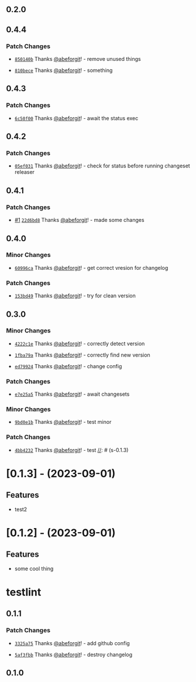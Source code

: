 ## 0.2.0

## 0.4.4

### Patch Changes

- [`850140b`](https://github.com/abeforgit/test-changesets/commit/850140b5d870f582eb208f9e245e2725af585213) Thanks [@abeforgit](https://github.com/abeforgit)! - remove unused things

- [`810bece`](https://github.com/abeforgit/test-changesets/commit/810beceb2bb6f51bafd16e832c36ed4154f889b6) Thanks [@abeforgit](https://github.com/abeforgit)! - something

## 0.4.3

### Patch Changes

- [`6c50f00`](https://github.com/abeforgit/test-changesets/commit/6c50f00ef6947fb67e782ab7712d597de972d2be) Thanks [@abeforgit](https://github.com/abeforgit)! - await the status exec

## 0.4.2

### Patch Changes

- [`05ef031`](https://github.com/abeforgit/test-changesets/commit/05ef03174311f97eb25c07d3517c069de208c181) Thanks [@abeforgit](https://github.com/abeforgit)! - check for status before running changeset releaser

## 0.4.1

### Patch Changes

- [#1](https://github.com/abeforgit/test-changesets/pull/1) [`22d6bd8`](https://github.com/abeforgit/test-changesets/commit/22d6bd8bbac82d2f91bd639309de0200c52c2bfe) Thanks [@abeforgit](https://github.com/abeforgit)! - made some changes

## 0.4.0

### Minor Changes

- [`60996ca`](https://github.com/abeforgit/test-changesets/commit/60996ca50d7cba7e904e02c1f4206e6f703bc3f3) Thanks [@abeforgit](https://github.com/abeforgit)! - get correct vresion for changelog

### Patch Changes

- [`153bd49`](https://github.com/abeforgit/test-changesets/commit/153bd49f924bfd655156c5fba21465c5db57ac5d) Thanks [@abeforgit](https://github.com/abeforgit)! - try for clean version

## 0.3.0

### Minor Changes

- [`4222c1e`](https://github.com/abeforgit/test-changesets/commit/4222c1e2c1350a6596680533205f6412bb0ba0d3) Thanks [@abeforgit](https://github.com/abeforgit)! - correctly detect version

- [`1fba79a`](https://github.com/abeforgit/test-changesets/commit/1fba79aa8990a42e7ae1ce89e458b67493dc2cab) Thanks [@abeforgit](https://github.com/abeforgit)! - correctly find new version

- [`ed79924`](https://github.com/abeforgit/test-changesets/commit/ed79924bc20278727af0a304d5614dcfd4f5bbba) Thanks [@abeforgit](https://github.com/abeforgit)! - change config

### Patch Changes

- [`e7e25a5`](https://github.com/abeforgit/test-changesets/commit/e7e25a54a9ad67de64acedae8fe49a5061139c7e) Thanks [@abeforgit](https://github.com/abeforgit)! - await changesets

### Minor Changes

- [`9bd0e1b`](https://github.com/abeforgit/test-changesets/commit/9bd0e1bbe0a0691d8955ccadf756cac34eb45ef9) Thanks [@abeforgit](https://github.com/abeforgit)! - test minor

### Patch Changes

- [`4bb4232`](https://github.com/abeforgit/test-changesets/commit/4bb4232e5c5c65a7148faa8c1014f9ac7ebf7b15) Thanks [@abeforgit](https://github.com/abeforgit)! - test
  [//]: # (s-0.1.3)

# [0.1.3] - (2023-09-01)

## Features

- test2

[//]: # "e-0.1.3"
[//]: # "s-0.1.2"

# [0.1.2] - (2023-09-01)

## Features

- some cool thing

[//]: # "e-0.1.2"

# testlint

## 0.1.1

### Patch Changes

- [`3325a75`](https://github.com/abeforgit/test-changesets/commit/3325a7565b44a9412d71635ca878db4ef403a3cf) Thanks [@abeforgit](https://github.com/abeforgit)! - add github config

- [`5af3fbb`](https://github.com/abeforgit/test-changesets/commit/5af3fbb92ddc79300e36e8e570eaa8935f8f4f33) Thanks [@abeforgit](https://github.com/abeforgit)! - destroy changelog

## 0.1.0
